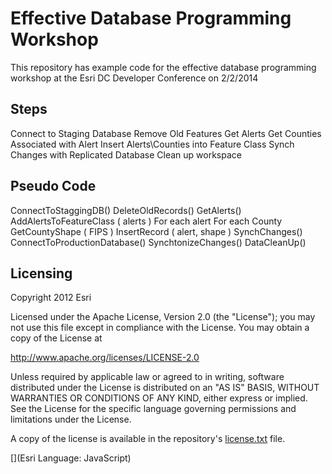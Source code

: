# Effective Database Programming Workshop

This repository has example code for the effective database programming workshop at the Esri DC Developer Conference on 2/2/2014



## Steps
Connect to Staging Database
Remove Old Features
Get Alerts
Get Counties Associated with Alert
Insert Alerts\Counties into Feature Class
Synch Changes with Replicated Database
Clean up workspace

## Pseudo Code
ConnectToStaggingDB()
DeleteOldRecords()
GetAlerts()
AddAlertsToFeatureClass ( alerts )
	For each alert
		For each County
			GetCountyShape ( FIPS )
			InsertRecord ( alert, shape )
SynchChanges()
	ConnectToProductionDatabase()
	SynchtonizeChanges()
DataCleanUp()



## Licensing
Copyright 2012 Esri

Licensed under the Apache License, Version 2.0 (the "License");
you may not use this file except in compliance with the License.
You may obtain a copy of the License at

   http://www.apache.org/licenses/LICENSE-2.0

Unless required by applicable law or agreed to in writing, software
distributed under the License is distributed on an "AS IS" BASIS,
WITHOUT WARRANTIES OR CONDITIONS OF ANY KIND, either express or implied.
See the License for the specific language governing permissions and
limitations under the License.

A copy of the license is available in the repository's [license.txt](https://raw.github.com/kevinsigwart/AGOL_MultiDimTemplate/master/license.txt) file.

[](Esri Language: JavaScript)

